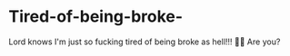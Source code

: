 # Tired-of-being-broke-
Lord knows I'm just so fucking tired of being broke as hell!!! 😤💔 Are you? 
